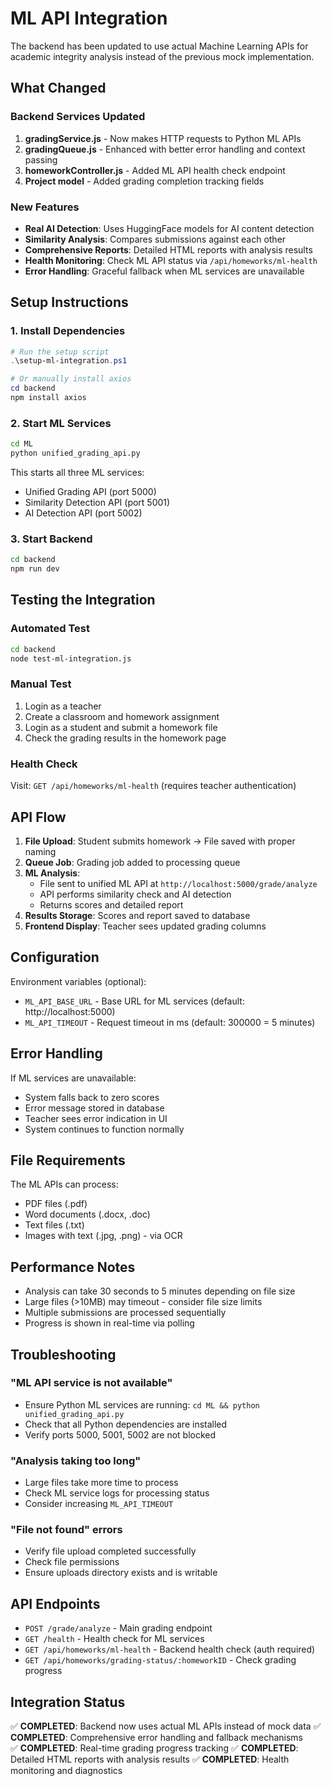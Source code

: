 # ML API Integration

The backend has been updated to use actual Machine Learning APIs for academic integrity analysis instead of the previous mock implementation.

## What Changed

### Backend Services Updated

1. **gradingService.js** - Now makes HTTP requests to Python ML APIs
2. **gradingQueue.js** - Enhanced with better error handling and context passing
3. **homeworkController.js** - Added ML API health check endpoint
4. **Project model** - Added grading completion tracking fields

### New Features

- **Real AI Detection**: Uses HuggingFace models for AI content detection
- **Similarity Analysis**: Compares submissions against each other
- **Comprehensive Reports**: Detailed HTML reports with analysis results
- **Health Monitoring**: Check ML API status via `/api/homeworks/ml-health`
- **Error Handling**: Graceful fallback when ML services are unavailable

## Setup Instructions

### 1. Install Dependencies

```powershell
# Run the setup script
.\setup-ml-integration.ps1

# Or manually install axios
cd backend
npm install axios
```

### 2. Start ML Services

```bash
cd ML
python unified_grading_api.py
```

This starts all three ML services:
- Unified Grading API (port 5000)
- Similarity Detection API (port 5001) 
- AI Detection API (port 5002)

### 3. Start Backend

```bash
cd backend
npm run dev
```

## Testing the Integration

### Automated Test

```bash
cd backend
node test-ml-integration.js
```

### Manual Test

1. Login as a teacher
2. Create a classroom and homework assignment
3. Login as a student and submit a homework file
4. Check the grading results in the homework page

### Health Check

Visit: `GET /api/homeworks/ml-health` (requires teacher authentication)

## API Flow

1. **File Upload**: Student submits homework → File saved with proper naming
2. **Queue Job**: Grading job added to processing queue
3. **ML Analysis**: 
   - File sent to unified ML API at `http://localhost:5000/grade/analyze`
   - API performs similarity check and AI detection
   - Returns scores and detailed report
4. **Results Storage**: Scores and report saved to database
5. **Frontend Display**: Teacher sees updated grading columns

## Configuration

Environment variables (optional):
- `ML_API_BASE_URL` - Base URL for ML services (default: http://localhost:5000)
- `ML_API_TIMEOUT` - Request timeout in ms (default: 300000 = 5 minutes)

## Error Handling

If ML services are unavailable:
- System falls back to zero scores
- Error message stored in database
- Teacher sees error indication in UI
- System continues to function normally

## File Requirements

The ML APIs can process:
- PDF files (.pdf)
- Word documents (.docx, .doc)
- Text files (.txt)
- Images with text (.jpg, .png) - via OCR

## Performance Notes

- Analysis can take 30 seconds to 5 minutes depending on file size
- Large files (>10MB) may timeout - consider file size limits
- Multiple submissions are processed sequentially
- Progress is shown in real-time via polling

## Troubleshooting

### "ML API service is not available"
- Ensure Python ML services are running: `cd ML && python unified_grading_api.py`
- Check that all Python dependencies are installed
- Verify ports 5000, 5001, 5002 are not blocked

### "Analysis taking too long" 
- Large files take more time to process
- Check ML service logs for processing status
- Consider increasing `ML_API_TIMEOUT`

### "File not found" errors
- Verify file upload completed successfully
- Check file permissions
- Ensure uploads directory exists and is writable

## API Endpoints

- `POST /grade/analyze` - Main grading endpoint
- `GET /health` - Health check for ML services
- `GET /api/homeworks/ml-health` - Backend health check (auth required)
- `GET /api/homeworks/grading-status/:homeworkID` - Check grading progress

## Integration Status

✅ **COMPLETED**: Backend now uses actual ML APIs instead of mock data
✅ **COMPLETED**: Comprehensive error handling and fallback mechanisms  
✅ **COMPLETED**: Real-time grading progress tracking
✅ **COMPLETED**: Detailed HTML reports with analysis results
✅ **COMPLETED**: Health monitoring and diagnostics
